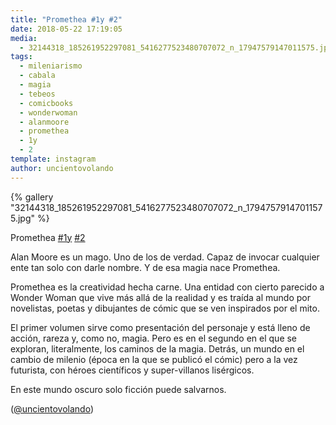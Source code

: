 ```yaml
---
title: "Promethea #1y #2"
date: 2018-05-22 17:19:05
media: 
  - 32144318_185261952297081_5416277523480707072_n_17947579147011575.jpg
tags: 
  - mileniarismo
  - cabala
  - magia
  - tebeos
  - comicbooks
  - wonderwoman
  - alanmoore
  - promethea
  - 1y
  - 2
template: instagram
author: uncientovolando
---
```


{% gallery "32144318_185261952297081_5416277523480707072_n_17947579147011575.jpg" %}

Promethea [#1y](/etiquetas/1y) [#2](/etiquetas/2)

Alan Moore es un mago. Uno de los de verdad. Capaz de invocar cualquier ente tan solo con darle nombre. Y de esa magia nace Promethea.

Promethea es la creatividad hecha carne. Una entidad con cierto parecido a Wonder Woman que vive más allá de la realidad y es traída al mundo por novelistas, poetas y dibujantes de cómic que se ven inspirados por el mito.

El primer volumen sirve como presentación del personaje y está lleno de acción, rareza y, como no, magia. Pero es en el segundo en el que se exploran, literalmente, los caminos de la magia. Detrás, un mundo en el cambio de milenio (época en la que se publicó el cómic) pero a la vez futurista, con héroes científicos y super-villanos lisérgicos.

En este mundo oscuro solo ficción puede salvarnos.

([@uncientovolando](https://instagram.com/uncientovolando))
